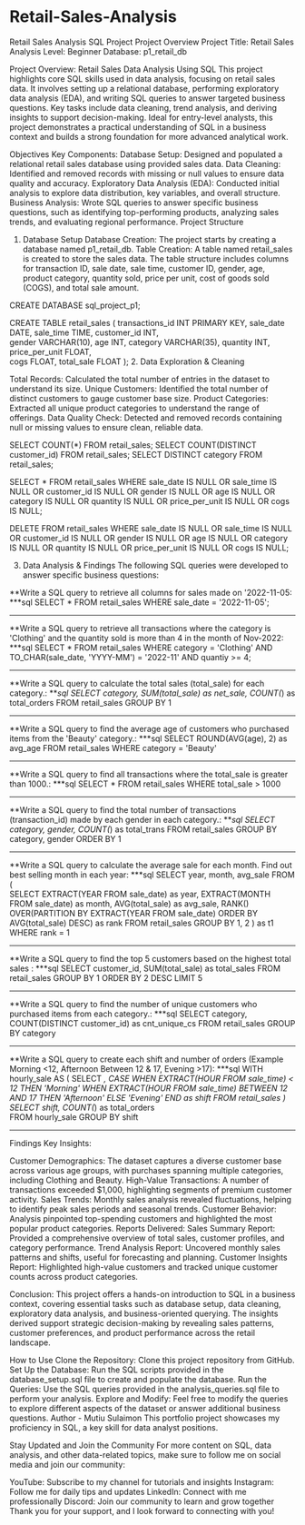 # Retail-Sales-Analysis
Retail Sales Analysis SQL Project
Project Overview
Project Title: Retail Sales Analysis
Level: Beginner
Database: p1_retail_db

Project Overview: Retail Sales Data Analysis Using SQL
This project highlights core SQL skills used in data analysis, focusing on retail sales data. It involves setting up a relational database, performing exploratory data analysis (EDA), and writing SQL queries to answer targeted business questions. Key tasks include data cleaning, trend analysis, and deriving insights to support decision-making. Ideal for entry-level analysts, this project demonstrates a practical understanding of SQL in a business context and builds a strong foundation for more advanced analytical work.

Objectives
Key Components:
Database Setup: Designed and populated a relational retail sales database using provided sales data.
Data Cleaning: Identified and removed records with missing or null values to ensure data quality and accuracy.
Exploratory Data Analysis (EDA): Conducted initial analysis to explore data distribution, key variables, and overall structure.
Business Analysis: Wrote SQL queries to answer specific business questions, such as identifying top-performing products, analyzing sales trends, and evaluating regional performance.
Project Structure

1. Database Setup
Database Creation: The project starts by creating a database named p1_retail_db.
Table Creation: A table named retail_sales is created to store the sales data. The table structure includes columns for transaction ID, sale date, sale time, customer ID, gender, age, product category, quantity sold, price per unit, cost of goods sold (COGS), and total sale amount.

CREATE DATABASE sql_project_p1;

CREATE TABLE retail_sales
(
    transactions_id INT PRIMARY KEY,
    sale_date DATE,	
    sale_time TIME,
    customer_id INT,	
    gender VARCHAR(10),
    age INT,
    category VARCHAR(35),
    quantity INT,
    price_per_unit FLOAT,	
    cogs FLOAT,
    total_sale FLOAT
);
2. Data Exploration & Cleaning

Total Records: Calculated the total number of entries in the dataset to understand its size.
Unique Customers: Identified the total number of distinct customers to gauge customer base size.
Product Categories: Extracted all unique product categories to understand the range of offerings.
Data Quality Check: Detected and removed records containing null or missing values to ensure clean, reliable data.

SELECT COUNT(*) FROM retail_sales;
SELECT COUNT(DISTINCT customer_id) FROM retail_sales;
SELECT DISTINCT category FROM retail_sales;

SELECT * FROM retail_sales
WHERE 
    sale_date IS NULL OR sale_time IS NULL OR customer_id IS NULL OR 
    gender IS NULL OR age IS NULL OR category IS NULL OR 
    quantity IS NULL OR price_per_unit IS NULL OR cogs IS NULL;

DELETE FROM retail_sales
WHERE 
    sale_date IS NULL OR sale_time IS NULL OR customer_id IS NULL OR 
    gender IS NULL OR age IS NULL OR category IS NULL OR 
    quantity IS NULL OR price_per_unit IS NULL OR cogs IS NULL;

3. Data Analysis & Findings
The following SQL queries were developed to answer specific business questions:

**Write a SQL query to retrieve all columns for sales made on '2022-11-05:
***sql
SELECT *
FROM retail_sales
WHERE sale_date = '2022-11-05';
***

**Write a SQL query to retrieve all transactions where the category is 'Clothing' and the quantity sold is more than 4 in the month of Nov-2022:
***sql
SELECT *
FROM retail_sales
WHERE 
    category = 'Clothing'
    AND 
    TO_CHAR(sale_date, 'YYYY-MM') = '2022-11'
    AND
    quantiy >= 4;
***
**Write a SQL query to calculate the total sales (total_sale) for each category.:
***sql
SELECT 
    category,
    SUM(total_sale) as net_sale,
    COUNT(*) as total_orders
FROM retail_sales
GROUP BY 1
***

**Write a SQL query to find the average age of customers who purchased items from the 'Beauty' category.:
***sql
SELECT
    ROUND(AVG(age), 2) as avg_age
FROM retail_sales
WHERE category = 'Beauty'
***

**Write a SQL query to find all transactions where the total_sale is greater than 1000.:
***sql
SELECT * FROM retail_sales
WHERE total_sale > 1000
***

**Write a SQL query to find the total number of transactions (transaction_id) made by each gender in each category.:
***sql
SELECT 
    category,
    gender,
    COUNT(*) as total_trans
FROM retail_sales
GROUP 
    BY 
    category,
    gender
ORDER BY 1
***

**Write a SQL query to calculate the average sale for each month. Find out best selling month in each year:
***sql
SELECT 
       year,
       month,
    avg_sale
FROM 
(    
SELECT 
    EXTRACT(YEAR FROM sale_date) as year,
    EXTRACT(MONTH FROM sale_date) as month,
    AVG(total_sale) as avg_sale,
    RANK() OVER(PARTITION BY EXTRACT(YEAR FROM sale_date) ORDER BY AVG(total_sale) DESC) as rank
FROM retail_sales
GROUP BY 1, 2
) as t1
WHERE rank = 1  
***

**Write a SQL query to find the top 5 customers based on the highest total sales :
***sql
SELECT 
    customer_id,
    SUM(total_sale) as total_sales
FROM retail_sales
GROUP BY 1
ORDER BY 2 DESC
LIMIT 5
***

**Write a SQL query to find the number of unique customers who purchased items from each category.:
***sql
SELECT 
    category,    
    COUNT(DISTINCT customer_id) as cnt_unique_cs
FROM retail_sales
GROUP BY category
***

**Write a SQL query to create each shift and number of orders (Example Morning <12, Afternoon Between 12 & 17, Evening >17):
***sql
WITH hourly_sale
AS
(
SELECT *,
    CASE
        WHEN EXTRACT(HOUR FROM sale_time) < 12 THEN 'Morning'
        WHEN EXTRACT(HOUR FROM sale_time) BETWEEN 12 AND 17 THEN 'Afternoon'
        ELSE 'Evening'
    END as shift
FROM retail_sales
)
SELECT 
    shift,
    COUNT(*) as total_orders    
FROM hourly_sale
GROUP BY shift
***

Findings
Key Insights:

Customer Demographics: The dataset captures a diverse customer base across various age groups, with purchases spanning multiple categories, including Clothing and Beauty.
High-Value Transactions: A number of transactions exceeded $1,000, highlighting segments of premium customer activity.
Sales Trends: Monthly sales analysis revealed fluctuations, helping to identify peak sales periods and seasonal trends.
Customer Behavior: Analysis pinpointed top-spending customers and highlighted the most popular product categories.
Reports Delivered:
Sales Summary Report: Provided a comprehensive overview of total sales, customer profiles, and category performance.
Trend Analysis Report: Uncovered monthly sales patterns and shifts, useful for forecasting and planning.
Customer Insights Report: Highlighted high-value customers and tracked unique customer counts across product categories.

Conclusion:
This project offers a hands-on introduction to SQL in a business context, covering essential tasks such as database setup, data cleaning, exploratory data analysis, and business-oriented querying. The insights derived support strategic decision-making by revealing sales patterns, customer preferences, and product performance across the retail landscape.


How to Use
Clone the Repository: Clone this project repository from GitHub.
Set Up the Database: Run the SQL scripts provided in the database_setup.sql file to create and populate the database.
Run the Queries: Use the SQL queries provided in the analysis_queries.sql file to perform your analysis.
Explore and Modify: Feel free to modify the queries to explore different aspects of the dataset or answer additional business questions.
Author - Mutiu Sulaimon
This portfolio project showcases my proficiency in SQL, a key skill for data analyst positions.

Stay Updated and Join the Community
For more content on SQL, data analysis, and other data-related topics, make sure to follow me on social media and join our community:

YouTube: Subscribe to my channel for tutorials and insights
Instagram: Follow me for daily tips and updates
LinkedIn: Connect with me professionally
Discord: Join our community to learn and grow together
Thank you for your support, and I look forward to connecting with you!
